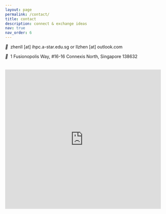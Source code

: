 ```yaml
---
layout: page
permalink: /contact/
title: contact
description: connect & exchange ideas
nav: true
nav_order: 6
---
```



<i style="font-size:14px" class="fa">&#xf0e0;</i>&nbsp; zhenll [at] ihpc.a-star.edu.sg or llzhen [at] outlook.com<br>

<i style="font-size:14px" class="fa">&#xf041;</i>&nbsp; 1 Fusionopolis Way, #16-16 Connexis North, Singapore 138632

<div><iframe src="https://www.onemap.sg/amm/amm.html?mapStyle=Default&amp;zoomLevel=15&amp;marker=latLng:1.29936328832975,103.78768764337099!iwt:null!colour:red&amp;popupWidth=200" height="450" width="100%" scrolling="no" frameborder="0" allowfullscreen="allowfullscreen" style="margin-top:20px;"></div>
